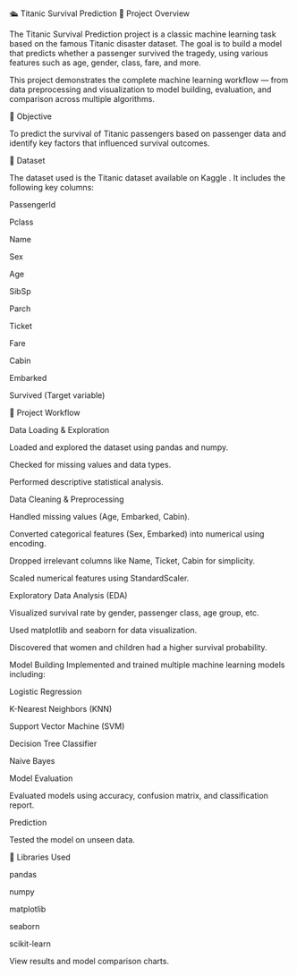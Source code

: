 🛳️ Titanic Survival Prediction
📘 Project Overview

The Titanic Survival Prediction project is a classic machine learning task based on the famous Titanic disaster dataset. The goal is to build a model that predicts whether a passenger survived the tragedy, using various features such as age, gender, class, fare, and more.

This project demonstrates the complete machine learning workflow — from data preprocessing and visualization to model building, evaluation, and comparison across multiple algorithms.

🧠 Objective

To predict the survival of Titanic passengers based on passenger data and identify key factors that influenced survival outcomes.

📂 Dataset

The dataset used is the Titanic dataset available on Kaggle
.
It includes the following key columns:

PassengerId

Pclass

Name

Sex

Age

SibSp

Parch

Ticket

Fare

Cabin

Embarked

Survived (Target variable)

🧩 Project Workflow

Data Loading & Exploration

Loaded and explored the dataset using pandas and numpy.

Checked for missing values and data types.

Performed descriptive statistical analysis.

Data Cleaning & Preprocessing

Handled missing values (Age, Embarked, Cabin).

Converted categorical features (Sex, Embarked) into numerical using encoding.

Dropped irrelevant columns like Name, Ticket, Cabin for simplicity.

Scaled numerical features using StandardScaler.

Exploratory Data Analysis (EDA)

Visualized survival rate by gender, passenger class, age group, etc.

Used matplotlib and seaborn for data visualization.

Discovered that women and children had a higher survival probability.

Model Building
Implemented and trained multiple machine learning models including:

Logistic Regression

K-Nearest Neighbors (KNN)

Support Vector Machine (SVM)

Decision Tree Classifier

Naive Bayes

Model Evaluation

Evaluated models using accuracy, confusion matrix, and classification report.

Prediction

Tested the model on unseen data.

🧾 Libraries Used

pandas

numpy

matplotlib

seaborn

scikit-learn




View results and model comparison charts.
